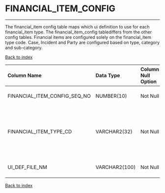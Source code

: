 # FINANCIAL_ITEM_CONFIG

---

The financial_item config table maps which ui definition to use for each financial_item type. The financial_item_config tablediffers from the other config tables. Financial items are configured solely on the financial_item type code. Case, Incident and Party are configured based on type, category and sub-category.

[Back to index](./index.md)

| Column Name                  | Data Type     | Column Null Option   | Column Definition                                                                                                                                                                                             |
|:-----------------------------|:--------------|:---------------------|:--------------------------------------------------------------------------------------------------------------------------------------------------------------------------------------------------------------|
| FINANCIAL_ITEM_CONFIG_SEQ_NO | NUMBER(10)    | Not Null             | The primary key for the FINANCIAL_ITEM_CONFIG table.                                                                                                                                                          |
| FINANCIAL_ITEM_TYPE_CD       | VARCHAR2(32)  | Not Null             | The financial item type being configured. This value should reference an entry in the financial item type reference table (stored in the REF_TABLE_VALUE table with REF_TABLE_NM = 'RT_FINANCIAL_ITEM_TYPE'). |
| UI_DEF_FILE_NM               | VARCHAR2(100) | Not Null             | The UI definition file to use for financial items of the given financial item type.                                                                                                                           |

[Back to index](./index.md)
